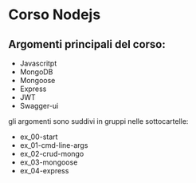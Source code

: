 # Corso Nodejs

## Argomenti principali del corso:

- Javascritpt   
- MongoDB
- Mongoose
- Express
- JWT
- Swagger-ui

gli argomenti sono suddivi in gruppi nelle sottocartelle:

-   ex_00-start
-   ex_01-cmd-line-args
-   ex_02-crud-mongo
-   ex_03-mongoose
-   ex_04-express